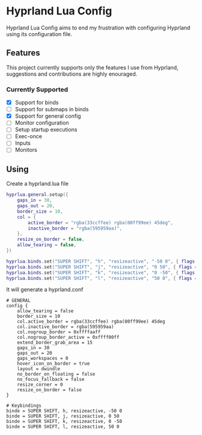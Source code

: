 # Hyprland Lua Config

Hyprland Lua Config aims to end my frustration with configuring Hyprland using its configuration file.

## Features
This project currently supports only the features I use from Hyprland, suggestions and contributions are highly enouraged.

### Currently Supported

- [x] Support for binds
- [ ] Support for submaps in binds
- [x] Support for general config
- [ ] Monitor configuration
- [ ] Setup startup executions
- [ ] Exec-once
- [ ] Inputs
- [ ] Monitors

## Using

Create a hyprland.lua file


```lua
hyprlua.general.setup({
	gaps_in = 30,
	gaps_out = 20,
	border_size = 10,
	col = {
		active_border = "rgba(33ccffee) rgba(00ff99ee) 45deg",
		inactive_border = "rgba(595959aa)",
	},
	resize_on_border = false,
	allow_tearing = false,
})

hyprlua.binds.set("SUPER SHIFT", "h", "resizeactive", "-50 0", { flags = "e" })
hyprlua.binds.set("SUPER SHIFT", "j", "resizeactive", "0 50", { flags = "e" })
hyprlua.binds.set("SUPER SHIFT", "k", "resizeactive", "0 -50", { flags = "e" })
hyprlua.binds.set("SUPER SHIFT", "l", "resizeactive", "50 0", { flags = "e" })
```

It will generate a hyprland.conf

```
# GENERAL
config {
    allow_tearing = false
    border_size = 10
    col.active_border = rgba(33ccffee) rgba(00ff99ee) 45deg
    col.inactive_border = rgba(595959aa)
    col.nogroup_border = 0xffffaaff
    col.nogroup_border_active = 0xffff00ff
    extend_border_grab_area = 15
    gaps_in = 30
    gaps_out = 20
    gaps_workspaces = 0
    hover_icon_on_border = true
    layout = dwindle
    no_border_on_floating = false
    no_focus_fallback = false
    resize_corner = 0
    resize_on_border = false
}

# Keybindings
binde = SUPER SHIFT, h, resizeactive, -50 0
binde = SUPER SHIFT, j, resizeactive, 0 50
binde = SUPER SHIFT, k, resizeactive, 0 -50
binde = SUPER SHIFT, l, resizeactive, 50 0
```
